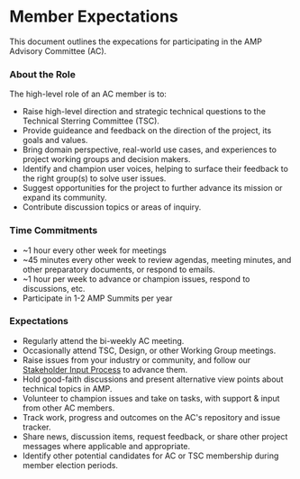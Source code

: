 # Member Expectations

This document outlines the expecations for participating in the AMP Advisory Committee (AC).  

### About the Role

The high-level role of an AC member is to:

* Raise high-level direction and strategic technical questions to the Technical Sterring Committee (TSC).
* Provide guideance and feedback on the direction of the project, its goals and values.
* Bring domain perspective, real-world use cases, and experiences to project working groups and decision makers.
* Identify and champion user voices, helping to surface their feedback to the right group(s) to solve user issues.
* Suggest opportunities for the project to further advance its mission or expand its community.
* Contribute discussion topics or areas of inquiry. 

### Time Commitments
* ~1 hour every other week for meetings
* ~45 minutes every other week to review agendas, meeting minutes, and other preparatory documents, or respond to emails.
* ~1 hour per week to advance or champion issues, respond to discussions, etc.
* Participate in 1-2 AMP Summits per year

### Expectations

* Regularly attend the bi-weekly AC meeting.
* Occasionally attend TSC, Design, or other Working Group meetings.
* Raise issues from your industry or community, and follow our [Stakeholder Input Process](https://github.com/ampproject/meta-ac/blob/master/PROCESS.md#stakeholder-input-process) to advance them.
* Hold good-faith discussions and present alternative view points about technical topics in AMP.
* Volunteer to champion issues and take on tasks, with support & input from other AC members. 
* Track work, progress and outcomes on the AC's repository and issue tracker.
* Share news, discussion items, request feedback, or share other project messages where applicable and appropriate.
* Identify other potential candidates for AC or TSC membership during member election periods.

